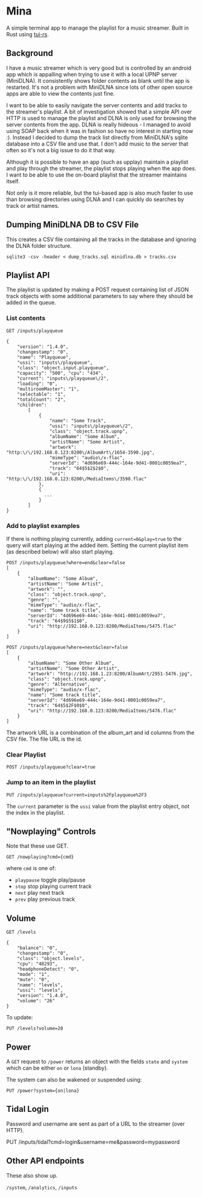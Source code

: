 # Mina

A simple terminal app to manage the playlist for a music streamer. Built in Rust using [tui-rs](https://github.com/fdehau/tui-rs).

## Background

I have a music streamer which is very good but is controlled by an android app which is appalling when trying to use it with a local UPNP server (MiniDLNA). It consistently shows folder contents as blank until the app is restarted. It's not a problem with MiniDLNA since lots of other open source apps are able to view the contents just fine.

I want to be able to easily navigate the server contents and add tracks to the streamer's playlist. A bit of investigation showed that a simple API over HTTP is used to manage the playlist and DLNA is only used for browsing the server contents from the app. DLNA is really hideous - I managed to avoid using SOAP back when it was in fashion so have no interest in starting now :). Instead I decided to dump the track list directly from MiniDLNA's sqlite database into a CSV file and use that. I don't add music to the server that often so it's not a big issue to do it that way.

Although it is possible to have an app (such as upplay) maintain a playlist and play through the streamer, the playlist stops playing when the app does. I want to be able to use the on-board playlist that the streamer maintains itself.

Not only is it more reliable, but the tui-based app is also much faster to use than browsing directories using DLNA and I can quickly do searches by track or artist names.

## Dumping MiniDLNA DB to CSV File

This creates a CSV file containing all the tracks in the database and ignoring the DLNA folder structure.

```
sqlite3 -csv -header < dump_tracks.sql minidlna.db > tracks.csv
```

## Playlist API

The playlist is updated by making a POST request containing list of JSON track objects with some additional parameters to say where they should be added in the queue.

### List contents

```
GET /inputs/playqueue
```

```
{
    "version": "1.4.0",
    "changestamp": "0",
    "name": "Playqueue",
    "ussi": "inputs\/playqueue",
    "class": "object.input.playqueue",
    "capacity": "500", "cpu": "434",
    "current": "inputs\/playqueue\/2",
    "loading": "0",
    "multiroomMaster": "1",
    "selectable": "1",
    "totalCount": "2",
    "children":
        [
            {
                "name": "Some Track",
                "ussi": "inputs\/playqueue\/2",
                "class": "object.track.upnp",
                "albumName": "Some Album",
                "artistName": "Some Artist",
                "artwork": "http:\/\/192.168.0.123:8200\/AlbumArt\/1654-3590.jpg",
                "mimeType": "audio\/x-flac",
                "serverId": "4d696e69-444c-164e-9d41-0001c0059ea7",
                "track": "64$5$2$2$0",
                "uri": "http:\/\/192.168.0.123:8200\/MediaItems\/3590.flac"
            },
            {
              ...
            }
        ]
}
```

### Add to playlist examples

If there is nothing playing currently, adding `current=0&play=true` to the query will start playing at the added item. Setting the current playlist item (as described below) will also start playing.

```
POST /inputs/playqueue?where=end&clear=false
[
    {
        "albumName": "Some Album",
        "artistName": "Some Artist",
        "artwork": "",
        "class": "object.track.upnp",
        "genre": "",
        "mimeType": "audio/x-flac",
        "name": "Some track title",
        "serverId": "4d696e69-444c-164e-9d41-0001c0059ea7",
        "track": "64$9$5$1$0",
        "uri": "http://192.168.0.123:8200/MediaItems/5475.flac"
    }
]
```


```
POST /inputs/playqueue?where=next&clear=false
[
    {
        "albumName": "Some Other Album",
        "artistName": "Some Other Artist",
        "artwork": "http://192.168.1.23:8200/AlbumArt/2951-5476.jpg",
        "class": "object.track.upnp",
        "genre": "Alternative",
        "mimeType": "audio/x-flac",
        "name": "Some track title",
        "serverId": "4d696e69-444c-164e-9d41-0001c0059ea7",
        "track": "64$5$2F$0$0",
        "uri": "http://192.168.0.123:8200/MediaItems/5476.flac"
    }
]
```

The artwork URL is a combination of the album_art and id columns from the CSV file. The file URL is the id.

### Clear Playlist

```
POST /inputs/playqueue?clear=true
```

### Jump to an item in the playlist

```
PUT /inputs/playqueue?current=inputs%2Fplayqueue%2F3
```

The `current` parameter is the `ussi` value from the playlist entry object, not the index in the playlist.



## "Nowplaying" Controls

Note that these use GET.

```
GET /nowplaying?cmd={cmd}
```

where `cmd` is one of:

* `playpause` toggle play/pause
* `stop` stop playing current track
* `next` play next track
* `prev` play previous track

## Volume

```
GET /levels
```

```
{
    "balance": "0",
    "changestamp": "0",
    "class": "object.levels",
    "cpu": "48293",
    "headphoneDetect": "0",
    "mode": "1",
    "mute": "0",
    "name": "levels",
    "ussi": "levels",
    "version": "1.4.0",
    "volume": "26"
}
```

To update:

```
PUT /levels?volume=28
```

## Power

A `GET` request to `/power` returns an object with the fields `state` and `system` which can be either `on` or `lona` (standby).

The system can also be wakened or suspended using:

```
PUT /power?system={on|lona}
```

## Tidal Login

Password and username are sent as part of a URL to the streamer (over HTTP).

PUT /inputs/tidal?cmd=login&username=me&password=mypassword

## Other API endpoints

These also show up.

`/system`, `/analytics`, `/inputs`
